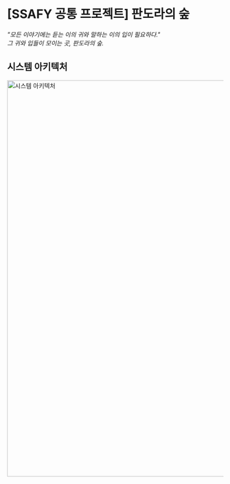 # [SSAFY 공통 프로젝트] 판도라의 숲
_"모든 이야기에는 듣는 이의 귀와 말하는 이의 입이 필요하다."  
그 귀와 입들이 모이는 곳, 판도라의 숲._

## 시스템 아키텍처
<img width="921" alt="시스템 아키텍처" src="https://github.com/NavyHubb/StudyInitiator/assets/101810007/35cfecf5-eb26-48fd-a921-85b14c16334a">